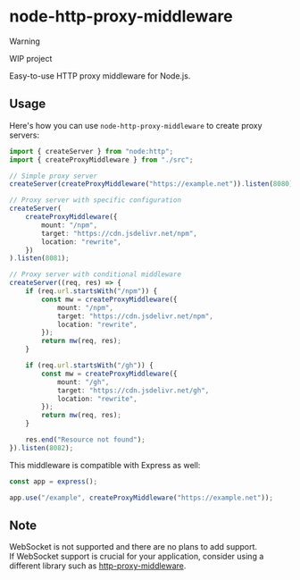 # node-http-proxy-middleware

> [!WARNING]  
> WIP project

Easy-to-use HTTP proxy middleware for Node.js.

## Usage

Here's how you can use `node-http-proxy-middleware` to create proxy servers:

```ts
import { createServer } from "node:http";
import { createProxyMiddleware } from "./src";

// Simple proxy server
createServer(createProxyMiddleware("https://example.net")).listen(8080);

// Proxy server with specific configuration
createServer(
    createProxyMiddleware({
        mount: "/npm",
        target: "https://cdn.jsdelivr.net/npm",
        location: "rewrite",
    })
).listen(8081);

// Proxy server with conditional middleware
createServer((req, res) => {
    if (req.url.startsWith("/npm")) {
        const mw = createProxyMiddleware({
            mount: "/npm",
            target: "https://cdn.jsdelivr.net/npm",
            location: "rewrite",
        });
        return mw(req, res);
    }

    if (req.url.startsWith("/gh")) {
        const mw = createProxyMiddleware({
            mount: "/gh",
            target: "https://cdn.jsdelivr.net/gh",
            location: "rewrite",
        });
        return mw(req, res);
    }

    res.end("Resource not found");
}).listen(8082);
```

This middleware is compatible with Express as well:

```js
const app = express();

app.use("/example", createProxyMiddleware("https://example.net"));
```

## Note

WebSocket is not supported and there are no plans to add support.  
If WebSocket support is crucial for your application, consider using a different library such as [http-proxy-middleware](https://github.com/chimurai/http-proxy-middleware).
